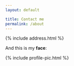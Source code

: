 ```yaml
---
layout: default

title: Contact me
permalink: /about
---
```


{% include address.html %}

<p>And this is my <b>face</b>:</p>

{% include profile-pic.html %}